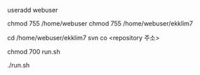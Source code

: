 useradd webuser

chmod 755 /home/webuser
chmod 755 /home/webuser/ekklim7

cd /home/webuser/ekklim7
svn co <repository 주소>

chmod 700 run.sh

./run.sh
